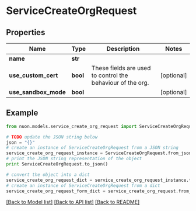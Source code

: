 # ServiceCreateOrgRequest


## Properties

Name | Type | Description | Notes
------------ | ------------- | ------------- | -------------
**name** | **str** |  | 
**use_custom_cert** | **bool** | These fields are used to control the behaviour of the org. | [optional] 
**use_sandbox_mode** | **bool** |  | [optional] 

## Example

```python
from nuon.models.service_create_org_request import ServiceCreateOrgRequest

# TODO update the JSON string below
json = "{}"
# create an instance of ServiceCreateOrgRequest from a JSON string
service_create_org_request_instance = ServiceCreateOrgRequest.from_json(json)
# print the JSON string representation of the object
print ServiceCreateOrgRequest.to_json()

# convert the object into a dict
service_create_org_request_dict = service_create_org_request_instance.to_dict()
# create an instance of ServiceCreateOrgRequest from a dict
service_create_org_request_form_dict = service_create_org_request.from_dict(service_create_org_request_dict)
```
[[Back to Model list]](../README.md#documentation-for-models) [[Back to API list]](../README.md#documentation-for-api-endpoints) [[Back to README]](../README.md)


